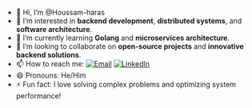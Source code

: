 - 👋 Hi, I’m @Houssam-haras
- 👀 I’m interested in **backend development**, **distributed systems**, and **software architecture**.
- 🌱 I’m currently learning **Golang** and **microservices architecture**.
- 💞️ I’m looking to collaborate on **open-source projects** and **innovative backend solutions**.
- 📫 How to reach me: 
  [![Email](https://img.shields.io/badge/Email-Houssam%20Haras-red?style=flat&logo=gmail)](mailto:houssamharas03@gmail.com)
  [![LinkedIn](https://img.shields.io/badge/LinkedIn-Houssam%20Haras-blue?style=flat&logo=linkedin)](https://www.linkedin.com/in/houssam-haras)
- 😄 Pronouns: He/Him
- ⚡ Fun fact: I love solving complex problems and optimizing system performance!
